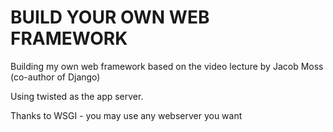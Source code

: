 # BUILD YOUR OWN WEB FRAMEWORK
Building my own web framework based on the video lecture by Jacob Moss (co-author of Django)

Using twisted as the app server.

Thanks to WSGI - you may use any webserver you want